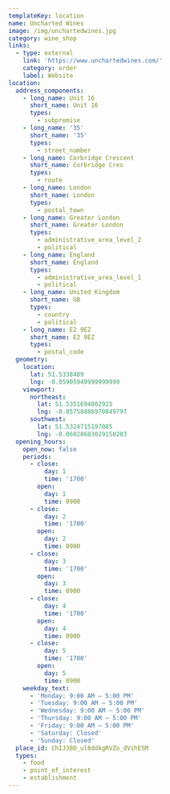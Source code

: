 ```yaml
---
templateKey: location
name: Uncharted Wines
image: /img/unchartedwines.jpg
category: wine_shop
links:
  - type: external
    link: 'https://www.unchartedwines.com/'
    category: order
    label: Website
location:
  address_components:
    - long_name: Unit 16
      short_name: Unit 16
      types:
        - subpremise
    - long_name: '35'
      short_name: '35'
      types:
        - street_number
    - long_name: Corbridge Crescent
      short_name: Corbridge Cres
      types:
        - route
    - long_name: London
      short_name: London
      types:
        - postal_town
    - long_name: Greater London
      short_name: Greater London
      types:
        - administrative_area_level_2
        - political
    - long_name: England
      short_name: England
      types:
        - administrative_area_level_1
        - political
    - long_name: United Kingdom
      short_name: GB
      types:
        - country
        - political
    - long_name: E2 9EZ
      short_name: E2 9EZ
      types:
        - postal_code
  geometry:
    location:
      lat: 51.5338489
      lng: -0.05905949999999999
    viewport:
      northeast:
        lat: 51.5351694802915
        lng: -0.05758886970849797
      southwest:
        lat: 51.5324715197085
        lng: -0.06028683029150203
  opening_hours:
    open_now: false
    periods:
      - close:
          day: 1
          time: '1700'
        open:
          day: 1
          time: 0900
      - close:
          day: 2
          time: '1700'
        open:
          day: 2
          time: 0900
      - close:
          day: 3
          time: '1700'
        open:
          day: 3
          time: 0900
      - close:
          day: 4
          time: '1700'
        open:
          day: 4
          time: 0900
      - close:
          day: 5
          time: '1700'
        open:
          day: 5
          time: 0900
    weekday_text:
      - 'Monday: 9:00 AM – 5:00 PM'
      - 'Tuesday: 9:00 AM – 5:00 PM'
      - 'Wednesday: 9:00 AM – 5:00 PM'
      - 'Thursday: 9:00 AM – 5:00 PM'
      - 'Friday: 9:00 AM – 5:00 PM'
      - 'Saturday: Closed'
      - 'Sunday: Closed'
  place_id: ChIJ38O_ul8ddkgRVZo_dVihESM
  types:
    - food
    - point_of_interest
    - establishment
---
```

